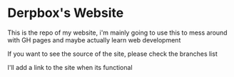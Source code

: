 # Derpbox's Website

This is the repo of my website, i'm mainly going to use this to mess around with GH pages and maybe actually learn web development

If you want to see the source of the site, please check the branches list

I'll add a link to the site when its functional